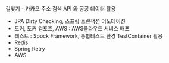 
길찾기 - 카카오 주소 검색 API 와 공공 데이터 활용 
- JPA Dirty Checking, 스프링 트랜잭션 어노테이션
- 도커, 도커 컴포즈, AWS : AWS클라우드 서비스 배포
- 테스트 : Spock Framework, 통합테스트 환경 TestContainer 활용
- Redis
- Spring Retry
- AWS 
